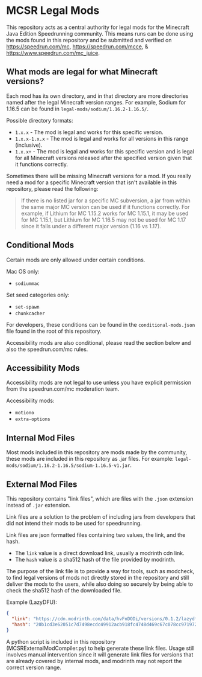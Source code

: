 # MCSR Legal Mods

This repository acts as a central authority for legal mods for the Minecraft Java Edition Speedrunning community. This means runs can be done using the mods found in this repository and be submitted and verified on https://speedrun.com/mc, https://speedrun.com/mcce, & https://www.speedrun.com/mc_juice.

## What mods are legal for what Minecraft versions?

Each mod has its own directory, and in that directory are more directories named after the legal Minecraft version ranges. For example, Sodium for 1.16.5 can be found in `legal-mods/sodium/1.16.2-1.16.5/`.

Possible directory formats:
- `1.x.x` - The mod is legal and works for this specific version.
- `1.x.x-1.x.x` - The mod is legal and works for all versions in this range (inclusive).
- `1.x.x+` - The mod is legal and works for this specific version and is legal for all Minecraft versions released after the specified version given that it functions correctly.

Sometimes there will be missing Minecraft versions for a mod. If you really need a mod for a specific Minecraft version that isn't available in this repository, please read the following:
> If there is no listed jar for a specific MC subversion, a jar from within the same major MC version can be used if it functions correctly.
> For example, if Lithium for MC 1.15.2 works for MC 1.15.1, it may be used for MC 1.15.1, but Lithium for MC 1.16.5 may not be used for MC 1.17 since it falls under a different major version (1.16 vs 1.17).

## Conditional Mods

Certain mods are only allowed under certain conditions.

Mac OS only:
- `sodiummac`

Set seed categories only:
- `set-spawn`
- `chunkcacher`

For developers, these conditions can be found in the `conditional-mods.json` file found in the root of this repository.

Accessibility mods are also conditional, please read the section below and also the speedrun.com/mc rules.

## Accessibility Mods

Accessibility mods are not legal to use unless you have explicit permission from the speedrun.com/mc moderation team.

Accessibility mods:
- `motiono`
- `extra-options`

## Internal Mod Files

Most mods included in this repository are mods made by the community, these mods are included in this repository as .jar files. For example: `legal-mods/sodium/1.16.2-1.16.5/sodium-1.16.5-v1.jar`.

## External Mod Files

This repository contains "link files", which are files with the `.json` extension instead of `.jar` extension.

Link files are a solution to the problem of including jars from developers that did not intend their mods to be used for speedrunning.

Link files are json formatted files containing two values, the link, and the hash.
- The `link` value is a direct download link, usually a modrinth cdn link.
- The `hash` value is a sha512 hash of the file provided by modrinth.

The purpose of the link file is to provide a way for tools, such as modcheck, to find legal versions of mods not directly stored in the repository and still deliver the mods to the users, while also doing so securely by being able to check the sha512 hash of the downloaded file.


Example (LazyDFU):
```json
{
  "link": "https://cdn.modrinth.com/data/hvFnDODi/versions/0.1.2/lazydfu-0.1.2.jar",
  "hash": "20b1cd3e62051c7d7498ecdc49912acb918fc4748d469c67c078cc97197289760e64b9339a4d4a03d175f648c8be8601d131776a9a6bdb8832cecdda6fc46498"
}
```

A python script is included in this repository (MCSRExternalModCompiler.py) to help generate these link files. Usage still involves manual intervention since it will generate link files for versions that are already covered by internal mods, and modrinth may not report the correct version range.
